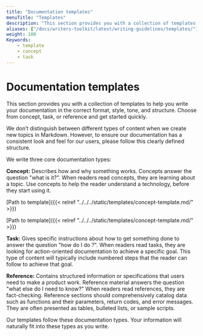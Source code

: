 ```yaml
---
title: "Documentation templates"
menuTitle: "Templates"
description: "This section provides you with a collection of templates to help you write your documentation in the correct format, style, tone, and structure."
aliases: ["/docs/writers-toolkit/latest/writing-guidelines/templates/"]
weight: 100
Keywords:
    - template
    - concept
    - task
---
```


# Documentation templates

This section provides you with a collection of templates to help you write your documentation in the correct format, style, tone, and structure.
Choose from concept, task, or reference and get started quickly.

We don’t distinguish between different types of content when we create new topics in Markdown. However, to ensure our documentation has a consistent look and feel for our users, please follow this clearly defined structure.

We write three core documentation types:

**Concept:** Describes how and why something works. Concepts answer the question "what is it?". When readers read concepts, they are learning about a topic. Use concepts to help the reader understand a technology, before they start using it.

[Path to template]({{< relref "../../../static/templates/concept-template.md/" >}})

[Path to template]({{< relref "../../../static/templates/concept-template.md/" >}})

**Task:** Gives specific instructions about how to get something done to answer the question "how do I do <insert task>?". When readers read tasks, they are looking for action-oriented documentation to achieve a specific goal. This type of content will typically include numbered steps that the reader can follow to achieve that goal.

**Reference:** Contains structured information or specifications that users need to make a product work. Reference material answers the question "what else do I need to know?" When readers read references, they are fact-checking. Reference sections should comprehensively catalog data such as functions and their parameters, return codes, and error messages. They are often presented as tables, bulleted lists, or sample scripts.

Our templates follow these documentation types. Your information will naturally fit into these types as you write.